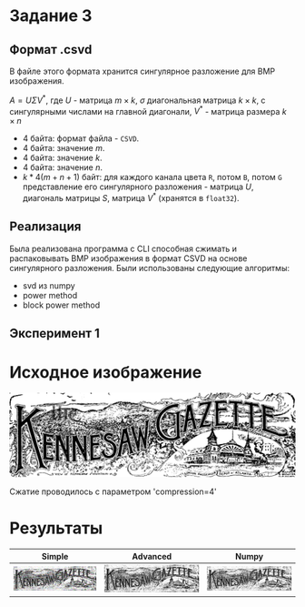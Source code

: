 # Задание 3

## Формат .csvd

В файле этого формата хранится сингулярное разложение для BMP изображения.

$A = U \Sigma V^*$, где $U$ - матрица $m \times k$, $\sigma$ диагональная матрица $k \times k$, с сингулярными числами
на главной диагонали, $V^*$ - матрица размера $k \times n$

- 4 байта: формат файла - `СSVD`.
- 4 байта: значение $m$.
- 4 байта: значение $k$.
- 4 байта: значение $n$.
- $k*4(m+n+1)$ байт: для каждого канала цвета `R`, потом `B`, потом `G` представление его сингулярного
  разложения - матрица $`U`$, диагональ матрицы $`S`$, матрица $`V^*`$ (хранятся в `float32`).

## Реализация

Была реализована программа с CLI способная сжимать и распаковывать BMP изображения в формат CSVD на основе сингулярного
разложения. Были использованы следующие алгоритмы:

- svd из numpy
- power method
- block power method

## Эксперимент 1

# Исходное изображение

![](image/gazette/original.bmp)

Сжатие проводилось с параметром 'compression=4'

# Результаты

| Simple                         | Advanced                         | Numpy                         |
|--------------------------------|----------------------------------|-------------------------------|
| ![](image/gazette/simple4.bmp) | ![](image/gazette/advanced4.bmp) | ![](image/gazette/numpy4.bmp) |